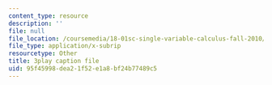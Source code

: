 ```yaml
---
content_type: resource
description: ''
file: null
file_location: /coursemedia/18-01sc-single-variable-calculus-fall-2010/95f45998dea21f52e1a8bf24b77489c5_sRIDVAcoG5A.srt
file_type: application/x-subrip
resourcetype: Other
title: 3play caption file
uid: 95f45998-dea2-1f52-e1a8-bf24b77489c5
---
```

